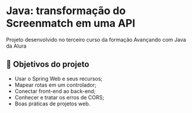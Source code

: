 
# Java: transformação do Screenmatch em uma API

Projeto desenvolvido no terceiro curso da formação Avançando com Java da Alura


## 🔨 Objetivos do projeto

- Usar o Spring Web e seus recursos;
- Mapear rotas em um controlador;
- Conectar front-end ao back-end;
- Conhecer e tratar os erros de CORS;
- Boas práticas de projetos web.
